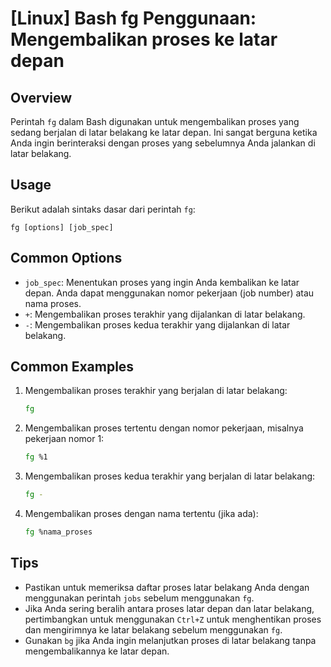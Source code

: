 # [Linux] Bash fg Penggunaan: Mengembalikan proses ke latar depan

## Overview
Perintah `fg` dalam Bash digunakan untuk mengembalikan proses yang sedang berjalan di latar belakang ke latar depan. Ini sangat berguna ketika Anda ingin berinteraksi dengan proses yang sebelumnya Anda jalankan di latar belakang.

## Usage
Berikut adalah sintaks dasar dari perintah `fg`:

```
fg [options] [job_spec]
```

## Common Options
- `job_spec`: Menentukan proses yang ingin Anda kembalikan ke latar depan. Anda dapat menggunakan nomor pekerjaan (job number) atau nama proses.
- `+`: Mengembalikan proses terakhir yang dijalankan di latar belakang.
- `-`: Mengembalikan proses kedua terakhir yang dijalankan di latar belakang.

## Common Examples

1. Mengembalikan proses terakhir yang berjalan di latar belakang:
   ```bash
   fg
   ```

2. Mengembalikan proses tertentu dengan nomor pekerjaan, misalnya pekerjaan nomor 1:
   ```bash
   fg %1
   ```

3. Mengembalikan proses kedua terakhir yang berjalan di latar belakang:
   ```bash
   fg -
   ```

4. Mengembalikan proses dengan nama tertentu (jika ada):
   ```bash
   fg %nama_proses
   ```

## Tips
- Pastikan untuk memeriksa daftar proses latar belakang Anda dengan menggunakan perintah `jobs` sebelum menggunakan `fg`.
- Jika Anda sering beralih antara proses latar depan dan latar belakang, pertimbangkan untuk menggunakan `Ctrl+Z` untuk menghentikan proses dan mengirimnya ke latar belakang sebelum menggunakan `fg`.
- Gunakan `bg` jika Anda ingin melanjutkan proses di latar belakang tanpa mengembalikannya ke latar depan.